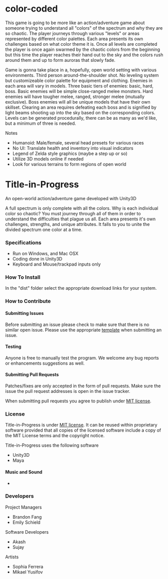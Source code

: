 # color-coded

This game is going to be more like an action/adventure game about someone trying to understand all "colors" of the spectrum and why they are so chaotic. The player journeys through various "levels" or areas represented by different color palettes. Each area presents its own challenges based on what color theme it is. Once all levels are completed the player is once again swarmed by the chaotic colors from the beginning but this time the player reaches their hand out to the sky and the colors rush around them and up to form auroras that slowly fade.
 
Game is gonna take place in a, hopefully, open world setting with various environments. Third person around-the-shoulder shot. No leveling system but  customizeable color palette for equipment and clothing. Enemies in each area will vary in models. Three basic tiers of enemies: basic, hard, boss. Basic enemies will be simple close-ranged melee monsters. Hard enemies will have tougher melee, ranged, stronger melee (mutually exclusive). Boss enemies will all be unique models that have their own skillset. 
Clearing an area requires defeating each boss and is signified by light beams shooting up into the sky based on the corresponding colors. Levels can be generated procedurally, there can be as many as we'd like, but a minimum of three is needed.


Notes
- Humanoid: Male/female, several head presets for various races
- No UI: Translate health and inventory into visual indicators
- Legend of Zelda style graphics (maybe a step up or so)
- Utilize 3D models online if needed
- Look for various terrains to form regions of open world


# Title-in-Progress
An open-world action/adventure game developed with Unity3D

A full spectrum is only complete with all the colors. Why is each individual color so chaotic? You must journey through all of them in order to understand the difficulties that plague us all. Each area presents it's own challenges, strengths, and unique attributes. It falls to you to unite the divided spectrum one color at a time.

### Specifications
- Run on Windows, and Mac OSX
- Coding done in Unity3D
- Keyboard and Mouse/trackpad inputs only

### How To Install
In the "dist" folder select the appropriate download links for your system.

### How to Contribute
#### Submitting Issues
Before submitting an issue please check to make sure that there is no similar open issue. Please use the appropriate [template](https://github.com/Hexadoon/color-coded/issues/new/choose) when submitting an issue.

#### Testing
Anyone is free to manually test the program. We welcome any bug reports or enhancements suggestions as well.

#### Submitting Pull Requests
Patches/fixes are only accepted in the form of pull requests. Make sure the issue the pull request addresses is open in the issue tracker.

When submitting pull requests you agree to publish under [MIT license](https://github.com/Hexadoon/color-coded/blob/master/LICENSE).

### License
Title-in-Progress is under [MIT license](https://github.com/Hexadoon/color-coded/blob/master/LICENSE). It can be reused within proprietary software provided that all copies of the licensed software include a copy of the MIT License terms and the copyright notice.

Title-in-Progress uses the following software
- Unity3D
- Maya
 
#### Music and Sound
- 
 
### Developers

Project Managers
- Brandon Fang
- Emily Schield

Software Developers
- Akash
- Sujay

Artists
- Sophia Ferrera
- Mikael Yusifov
